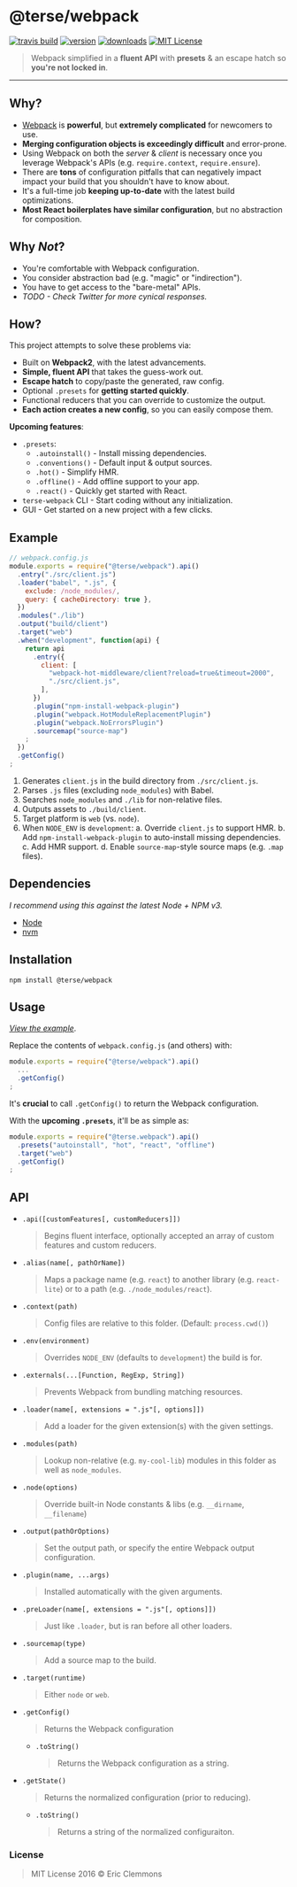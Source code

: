 # @terse/webpack

[![travis build](https://img.shields.io/travis/ericclemmons/terse-webpack.svg)](https://travis-ci.org/ericclemmons/terse-webpack)
[![version](https://img.shields.io/npm/v/@terse/webpack.svg)](http://npm.im/@terse/webpack)
[![downloads](https://img.shields.io/npm/dm/@terse/webpack.svg)](http://npm-stat.com/charts.html?package=@terse/webpack)
[![MIT License](https://img.shields.io/npm/l/@terse/webpack.svg)](http://opensource.org/licenses/MIT)

> Webpack simplified in a **fluent API** with **presets** & an escape hatch so **you're not locked in**.

- - -

## Why?

- [Webpack][webpack] is **powerful**, but **extremely complicated**
  for newcomers to use.
- **Merging configuration objects is exceedingly difficult** and error-prone.
- Using Webpack on both the _server_ & _client_ is necessary once you
  leverage Webpack's APIs (e.g. `require.context`, `require.ensure`).
- There are **tons** of configuration pitfalls that can negatively impact
  impact your build that you shouldn't have to know about.
- It's a full-time job **keeping up-to-date** with the latest build optimizations.
- **Most React boilerplates have similar configuration**,
  but no abstraction for composition.

## Why _Not_?

- You're comfortable with Webpack configuration.
- You consider abstraction bad (e.g. "magic" or "indirection").
- You have to get access to the "bare-metal" APIs.
- _TODO - Check Twitter for more cynical responses._

## How?

This project attempts to solve these problems via:

- Built on **Webpack2**, with the latest advancements.
- **Simple, fluent API** that takes the guess-work out.
- **Escape hatch** to copy/paste the generated, raw config.
- Optional `.presets` for **getting started quickly**.
- Functional reducers that you can override to customize the output.
- **Each action creates a new config**, so you can easily compose them.

**Upcoming features**:

- `.presets`:
  - `.autoinstall()` - Install missing dependencies.
  - `.conventions()` - Default input & output sources.
  - `.hot()` - Simplify HMR.
  - `.offline()` - Add offline support to your app.
  - `.react()` - Quickly get started with React.
- `terse-webpack` CLI - Start coding without any initialization.
- GUI - Get started on a new project with a few clicks.

## Example

```js
// webpack.config.js
module.exports = require("@terse/webpack").api()
  .entry("./src/client.js")
  .loader("babel", ".js", {
    exclude: /node_modules/,
    query: { cacheDirectory: true },
  })
  .modules("./lib")
  .output("build/client")
  .target("web")
  .when("development", function(api) {
    return api
      .entry({
        client: [
          "webpack-hot-middleware/client?reload=true&timeout=2000",
          "./src/client.js",
        ],
      })
      .plugin("npm-install-webpack-plugin")
      .plugin("webpack.HotModuleReplacementPlugin")
      .plugin("webpack.NoErrorsPlugin")
      .sourcemap("source-map")
    ;
  })
  .getConfig()
;
```

1. Generates `client.js` in the build directory from `./src/client.js`.
2. Parses `.js` files (excluding `node_modules`) with Babel.
3. Searches `node_modules` and `./lib` for non-relative files.
4. Outputs assets to `./build/client`.
5. Target platform is `web` (vs. `node`).
6. When `NODE_ENV` is `development`:
  a. Override `client.js` to support HMR.
  b. Add `npm-install-webpack-plugin` to auto-install missing dependencies.
  c. Add HMR support.
  d. Enable `source-map`-style source maps (e.g. `.map` files).


## Dependencies

_I recommend using this against the latest Node + NPM v3._

- [Node](http://nodejs.org/)
- [nvm](https://github.com/creationix/nvm)

## Installation

```shell
npm install @terse/webpack
```

## Usage

_[View the example](/example)_.

Replace the contents of `webpack.config.js` (and others) with:

  ```js
  module.exports = require("@terse/webpack").api()
    ...
    .getConfig()
  ;
  ```

It's **crucial** to call `.getConfig()` to return the Webpack configuration.

With the **upcoming `.presets`**, it'll be as simple as:

```js
module.exports = require("@terse.webpack").api()
  .presets("autoinstall", "hot", "react", "offline")
  .target("web")
  .getConfig()
;
```

## API

- `.api([customFeatures[, customReducers]])`

  > Begins fluent interface, optionally accepted an array of custom features
  > and custom reducers.

- `.alias(name[, pathOrName])`

  > Maps a package name (e.g. `react`) to another library
  > (e.g. `react-lite`) or to a path (e.g. `./node_modules/react`).

- `.context(path)`

  > Config files are relative to this folder. (Default: `process.cwd()`)

- `.env(environment)`

  > Overrides `NODE_ENV` (defaults to `development`) the build is for.

- `.externals(...[Function, RegExp, String])`

  > Prevents Webpack from bundling matching resources.

- `.loader(name[, extensions = ".js"[, options]])`

  > Add a loader for the given extension(s) with the given settings.

- `.modules(path)`

  > Lookup non-relative (e.g. `my-cool-lib`) modules in this folder
  > as well as `node_modules`.

- `.node(options)`

  > Override built-in Node constants & libs (e.g. `__dirname`, `__filename`)

- `.output(pathOrOptions)`

  > Set the output path, or specify the entire Webpack output configuration.

- `.plugin(name, ...args)`

  > Installed automatically with the given arguments.

- `.preLoader(name[, extensions = ".js"[, options]])`

  > Just like `.loader`, but is ran before all other loaders.

- `.sourcemap(type)`

  > Add a source map to the build.

- `.target(runtime)`

  > Either `node` or `web`.

- `.getConfig()`

  > Returns the Webpack configuration

  - `.toString()`

    > Returns the Webpack configuration as a string.

- `.getState()`

  > Returns the normalized configuration (prior to reducing).

  - `.toString()`

    > Returns a string of the normalized configuraiton.

### License

> MIT License 2016 © Eric Clemmons

[webpack]: https://webpack.github.io/
